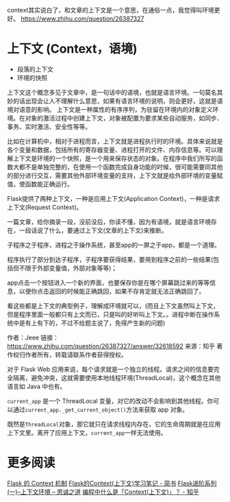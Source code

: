 context其实说白了，和文章的上下文是一个意思，在通俗一点，我觉得叫环境更好。
https://www.zhihu.com/question/26387327


# 上下文 (Context，语境)

- 段落的上下文
- 环境的快照



上下文这个概念多见于文章中，是一句话中的语境，也就是语言环境。一句莫名其妙的话出现会让人不理解什么意思，如果有语言环境的说明，则会更好，这就是语境对语意的影响。
上下文是一种属性的有序序列，为驻留在环境内的对象定义环境。在对象的激活过程中创建上下文，对象被配置为要求某些自动服务，如同步、事务、实时激活、安全性等等。

比如在计算机中，相对于进程而言，上下文就是进程执行时的环境。具体来说就是各个变量和数据，包括所有的寄存器变量、进程打开的文件、内存信息等。可以理解上下文是环境的一个快照，是一个用来保存状态的对象。在程序中我们所写的函数大都不是单独完整的，在使用一个函数完成自身功能的时候，很可能需要同其他的部分进行交互，需要其他外部环境变量的支持，上下文就是给外部环境的变量赋值，使函数能正确运行。

Flask提供了两种上下文，一种是应用上下文(Application Context)，一种是请求上下文(Request Context)。



一篇文章，给你摘录一段，没前没后，你读不懂，因为有语境，就是语言环境存在，一段话说了什么，要通过上下文(文章的上下文)来推断。

子程序之于程序，进程之于操作系统，甚至app的一屏之于app，都是一个道理。

程序执行了部分到达子程序，子程序要获得结果，要用到程序之前的一些结果(包括但不限于外部变量值，外部对象等等)；

app点击一个按钮进入一个新的界面，也要保存你是在哪个屏幕跳过来的等等信息，以便你点击返回的时候能正确跳回，如果不存肯定就无法正确跳回了。

看这些都是上下文的典型例子，理解成环境就可以，(而且上下文虽然叫上下文，但是程序里面一般都只有上文而已，只是叫的好听叫上下文。。进程中断在操作系统中是有上有下的，不过不给题主说了，免得产生新的问题)

作者：Jeee
链接：https://www.zhihu.com/question/26387327/answer/32618592
来源：知乎
著作权归作者所有，转载请联系作者获得授权。

对于 Flask Web 应用来说，每个请求就是一个独立的线程。请求之间的信息要完全隔离，避免冲突，这就需要使用本地线程环境(ThreadLocal)，这个概念在其他语言如 Java 中也有。


`current_app` 是一个 ThreadLocal 变量，对它的改动不会影响到其他线程。你可以通过`current_app._get_current_object()`方法来获取 app 对象。

既然是`ThreadLocal`对象，那它就只在请求线程内存在，它的生命周期就是在应用上下文里。离开了应用上下文，`current_app`一样无法使用。



# 更多阅读

[Flask 的 Context 机制](https://blog.tonyseek.com/post/the-context-mechanism-of-flask/)
[Flask的Context(上下文)学习笔记 - 简书](http://www.jianshu.com/p/7a7efbb7205f)
[Flask进阶系列(一)–上下文环境 – 思诚之道](http://www.bjhee.com/flask-ad1.html)
[编程中什么是「Context(上下文)」？ - 知乎](https://www.zhihu.com/question/26387327)

